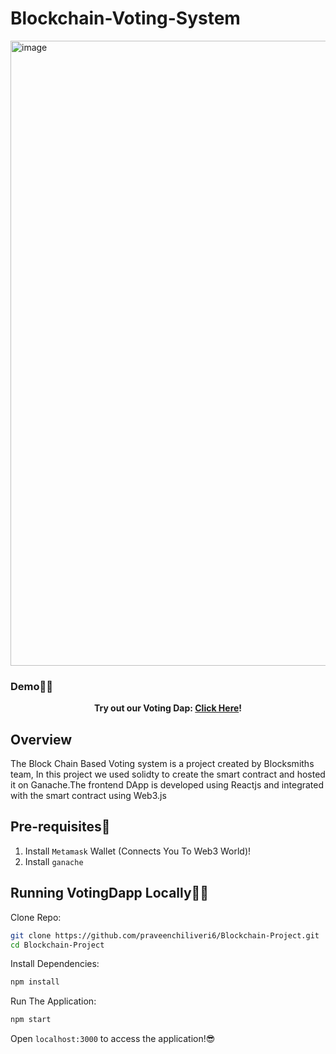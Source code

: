 Blockchain-Voting-System
=======
<img width="1000" alt="image" src="https://github.com/SamarthGhante/Blockchain-Voting-System/assets/144468120/fa05aacb-7e88-41ae-8056-622a599e6487">


### Demo👀👀
<div align="center" >
 <strong>Try out our Voting Dap:  <a href="https://votingdapp-chainsquadron.vercel.app/">Click Here</a>!</strong>
</div>

## Overview
The Block Chain Based Voting system is a project created by Blocksmiths team, In this project we used solidty to create the smart contract
and hosted it on Ganache.The frontend DApp is developed using Reactjs and integrated with the smart contract using Web3.js


## Pre-requisites🤖
1. Install `Metamask` Wallet (Connects You To Web3 World)!
2. Install `ganache` 

## Running VotingDapp Locally👨‍💻

Clone Repo:

```sh
git clone https://github.com/praveenchiliveri6/Blockchain-Project.git
cd Blockchain-Project
```

Install Dependencies:

```sh
npm install
```

Run The Application:

```sh
npm start
```
 Open `localhost:3000` to access the application!😎


